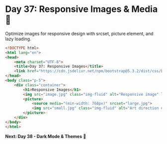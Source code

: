 # Day 37: Responsive Images & Media 📸

Optimize images for responsive design with srcset, picture element, and lazy loading.

```html
<!DOCTYPE html>
<html lang="en">
<head>
    <meta charset="UTF-8">
    <title>Day 37: Responsive Images</title>
    <link href="https://cdn.jsdelivr.net/npm/bootstrap@5.3.2/dist/css/bootstrap.min.css" rel="stylesheet">
</head>
<body class="p-5">
    <div class="container">
        <h1>Responsive Images</h1>
        <img src="image.jpg" class="img-fluid" alt="Responsive image" loading="lazy">
        <picture>
            <source media="(min-width: 768px)" srcset="large.jpg">
            <img src="small.jpg" class="img-fluid" alt="Art direction example">
        </picture>
    </div>
</body>
</html>
```

**Next: Day 38 - Dark Mode & Themes** 🌙
